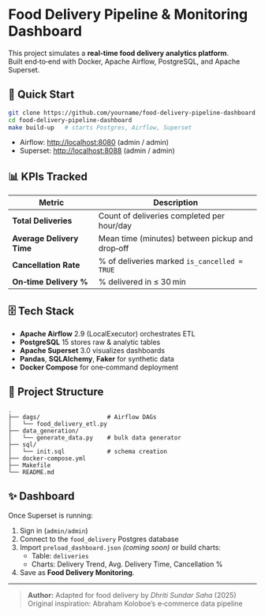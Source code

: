 # Food Delivery Pipeline & Monitoring Dashboard

This project simulates a **real‑time food delivery analytics platform**.  
Built end‑to‑end with Docker, Apache Airflow, PostgreSQL, and Apache Superset.

## 🚀 Quick Start
```bash
git clone https://github.com/yourname/food-delivery-pipeline-dashboard.git
cd food-delivery-pipeline-dashboard
make build-up   # starts Postgres, Airflow, Superset
```

- Airflow: <http://localhost:8080> (admin / admin)
- Superset: <http://localhost:8088> (admin / admin)

## 📊 KPIs Tracked
| Metric | Description |
|--------|-------------|
| **Total Deliveries** | Count of deliveries completed per hour/day |
| **Average Delivery Time** | Mean time (minutes) between pickup and drop‑off |
| **Cancellation Rate** | % of deliveries marked `is_cancelled = TRUE` |
| **On‑time Delivery %** | % delivered in ≤ 30 min |

## 🗄️ Tech Stack
- **Apache Airflow** 2.9 (LocalExecutor) orchestrates ETL
- **PostgreSQL** 15 stores raw & analytic tables
- **Apache Superset** 3.0 visualizes dashboards
- **Pandas**, **SQLAlchemy**, **Faker** for synthetic data
- **Docker Compose** for one‑command deployment

## 📂 Project Structure
```
.
├── dags/                   # Airflow DAGs
│   └── food_delivery_etl.py
├── data_generation/
│   └── generate_data.py    # bulk data generator
├── sql/
│   └── init.sql            # schema creation
├── docker-compose.yml
├── Makefile
└── README.md
```

## ✨ Dashboard
Once Superset is running:
1. Sign in (`admin/admin`)
2. Connect to the `food_delivery` Postgres database
3. Import `preload_dashboard.json` *(coming soon)* or build charts:
   - Table: `deliveries`
   - Charts: Delivery Trend, Avg. Delivery Time, Cancellation %
4. Save as **Food Delivery Monitoring**.

---

> **Author:** Adapted for food delivery by *Dhriti Sundar Saha* (2025)  
> Original inspiration: Abraham Koloboe’s e‑commerce data pipeline

